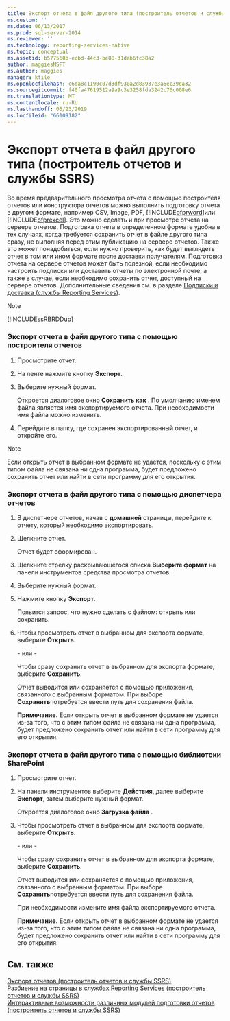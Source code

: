```yaml
---
title: Экспорт отчета в файл другого типа (построитель отчетов и службы SSRS) | Документация Майкрософт
ms.custom: ''
ms.date: 06/13/2017
ms.prod: sql-server-2014
ms.reviewer: ''
ms.technology: reporting-services-native
ms.topic: conceptual
ms.assetid: b577568b-ecbd-44c3-be88-31dab6fc38a2
author: maggiesMSFT
ms.author: maggies
manager: kfile
ms.openlocfilehash: c6da8c1190c07d3df930a2d83937e3a5ec39da32
ms.sourcegitcommit: f40fa47619512a9a9c3e3258fda3242c76c008e6
ms.translationtype: MT
ms.contentlocale: ru-RU
ms.lasthandoff: 05/23/2019
ms.locfileid: "66109182"
---
```

# <a name="export-a-report-as-another-file-type-report-builder-and-ssrs"></a>Экспорт отчета в файл другого типа (построитель отчетов и службы SSRS)
  Во время предварительного просмотра отчета с помощью построителя отчетов или конструктора отчетов можно выполнить подготовку отчета в другом формате, например CSV, Image, PDF, [!INCLUDE[ofprword](../includes/ofprword-md.md)]или [!INCLUDE[ofprexcel](../includes/ofprexcel-md.md)]. Это можно сделать и при просмотре отчета на сервере отчетов. Подготовка отчета в определенном формате удобна в тех случаях, когда требуется сохранить отчет в файле другого типа сразу, не выполняя перед этим публикацию на сервере отчетов. Также это может понадобиться, если нужно проверить, как будет выглядеть отчет в том или ином формате после доставки получателям. Подготовка отчета на сервере отчетов может быть полезной, если необходимо настроить подписки или доставить отчеты по электронной почте, а также в случае, если необходимо сохранить отчет, доступный на сервере отчетов. Дополнительные сведения см. в разделе [Подписки и доставка (службы Reporting Services)](subscriptions/subscriptions-and-delivery-reporting-services.md).  
  
> [!NOTE]  
>  [!INCLUDE[ssRBRDDup](../includes/ssrbrddup-md.md)]  
  
### <a name="to-export-a-report-as-another-file-type-in-report-builder"></a>Экспорт отчета в файл другого типа с помощью построителя отчетов  
  
1.  Просмотрите отчет.  
  
2.  На ленте нажмите кнопку **Экспорт**.  
  
3.  Выберите нужный формат.  
  
     Откроется диалоговое окно **Сохранить как** . По умолчанию именем файла является имя экспортируемого отчета. При необходимости имя файла можно изменить.  
  
4.  Перейдите в папку, где сохранен экспортированный отчет, и откройте его.  
  
> [!NOTE]  
>  Если открыть отчет в выбранном формате не удается, поскольку с этим типом файла не связана ни одна программа, будет предложено сохранить отчет или найти в сети программу для его открытия.  
  
### <a name="to-export-a-report-as-another-file-type-in-report-manager"></a>Экспорт отчета в файл другого типа с помощью диспетчера отчетов  
  
1.  В диспетчере отчетов, начав с **домашней** страницы, перейдите к отчету, который необходимо экспортировать.  
  
2.  Щелкните отчет.  
  
     Отчет будет сформирован.  
  
3.  Щелкните стрелку раскрывающегося списка **Выберите формат** на панели инструментов средства просмотра отчетов.  
  
4.  Выберите нужный формат.  
  
5.  Нажмите кнопку **Экспорт**.  
  
     Появится запрос, что нужно сделать с файлом: открыть или сохранить.  
  
6.  Чтобы просмотреть отчет в выбранном для экспорта формате, выберите **Открыть**.  
  
     \- или -  
  
     Чтобы сразу сохранить отчет в выбранном для экспорта формате, выберите **Сохранить**.  
  
     Отчет выводится или сохраняется с помощью приложения, связанного с выбранным форматом. При выборе **Сохранить**потребуется ввести путь для сохранения файла.  
  
     **Примечание.** Если открыть отчет в выбранном формате не удается из-за того, что с этим типом файла не связана ни одна программа, будет предложено сохранить отчет или найти в сети программу для его открытия.  
  
### <a name="to-export-a-report-as-another-file-type-in-a-sharepoint-library"></a>Экспорт отчета в файл другого типа с помощью библиотеки SharePoint  
  
1.  Просмотрите отчет.  
  
2.  На панели инструментов выберите **Действия**, далее выберите **Экспорт**, затем выберите нужный формат.  
  
     Откроется диалоговое окно **Загрузка файла** .  
  
3.  Чтобы просмотреть отчет в выбранном для экспорта формате, выберите **Открыть**.  
  
     \- или -  
  
     Чтобы сразу сохранить отчет в выбранном для экспорта формате, выберите **Сохранить**.  
  
     Отчет выводится или сохраняется с помощью приложения, связанного с выбранным форматом. При выборе **Сохранить**потребуется ввести путь для сохранения файла.  
  
     При необходимости измените имя файла экспортируемого отчета.  
  
     **Примечание.** Если открыть отчет в выбранном формате не удается из-за того, что с этим типом файла не связана ни одна программа, будет предложено сохранить отчет или найти в сети программу для его открытия.  
  
## <a name="see-also"></a>См. также  
 [Экспорт отчетов &#40;построитель отчетов и службы SSRS&#41;](report-builder/export-reports-report-builder-and-ssrs.md)   
 [Разбиение на страницы в службах Reporting Services (построитель отчетов и службы SSRS)](report-design/pagination-in-reporting-services-report-builder-and-ssrs.md)   
 [Интерактивные возможности различных модулей подготовки отчетов &#40;построитель отчетов и службы SSRS&#41;](report-builder/interactive-functionality-different-report-rendering-extensions.md)  
  
  
